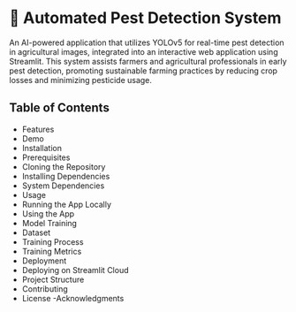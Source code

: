 # 🐞 Automated Pest Detection System
An AI-powered application that utilizes YOLOv5 for real-time pest detection in agricultural images, integrated into an interactive web application using Streamlit. This system assists farmers and agricultural professionals in early pest detection, promoting sustainable farming practices by reducing crop losses and minimizing pesticide usage.

## Table of Contents
  - Features
  - Demo
  - Installation
  - Prerequisites
  - Cloning the Repository
  - Installing Dependencies
  - System Dependencies
  - Usage
  - Running the App Locally
  - Using the App
  - Model Training
  - Dataset
  - Training Process
  - Training Metrics
  - Deployment
  - Deploying on Streamlit Cloud
  - Project Structure
  - Contributing
  - License
  -Acknowledgments

